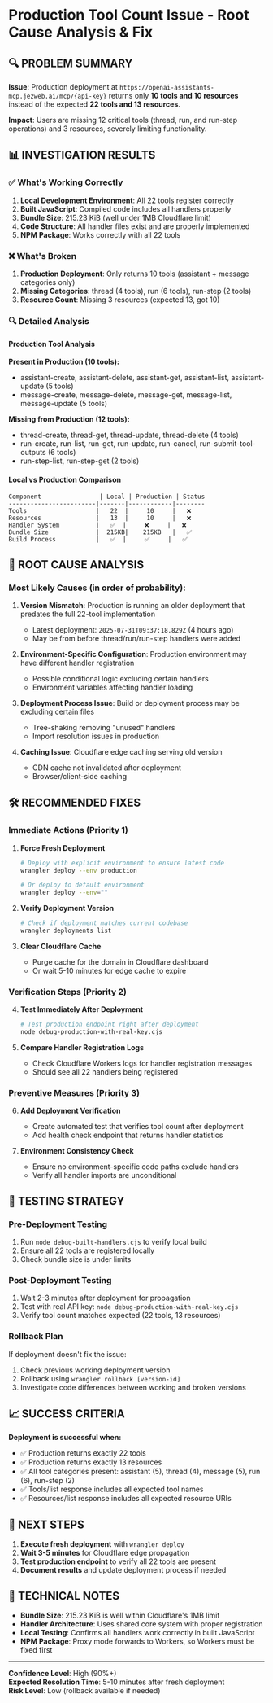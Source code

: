 # Production Tool Count Issue - Root Cause Analysis & Fix

## 🔍 PROBLEM SUMMARY

**Issue**: Production deployment at `https://openai-assistants-mcp.jezweb.ai/mcp/{api-key}` returns only **10 tools and 10 resources** instead of the expected **22 tools and 13 resources**.

**Impact**: Users are missing 12 critical tools (thread, run, and run-step operations) and 3 resources, severely limiting functionality.

## 📊 INVESTIGATION RESULTS

### ✅ What's Working Correctly

1. **Local Development Environment**: All 22 tools register correctly
2. **Built JavaScript**: Compiled code includes all handlers properly
3. **Bundle Size**: 215.23 KiB (well under 1MB Cloudflare limit)
4. **Code Structure**: All handler files exist and are properly implemented
5. **NPM Package**: Works correctly with all 22 tools

### ❌ What's Broken

1. **Production Deployment**: Only returns 10 tools (assistant + message categories only)
2. **Missing Categories**: thread (4 tools), run (6 tools), run-step (2 tools)
3. **Resource Count**: Missing 3 resources (expected 13, got 10)

### 🔍 Detailed Analysis

#### Production Tool Analysis
**Present in Production (10 tools):**
- assistant-create, assistant-delete, assistant-get, assistant-list, assistant-update (5 tools)
- message-create, message-delete, message-get, message-list, message-update (5 tools)

**Missing from Production (12 tools):**
- thread-create, thread-get, thread-update, thread-delete (4 tools)
- run-create, run-list, run-get, run-update, run-cancel, run-submit-tool-outputs (6 tools)
- run-step-list, run-step-get (2 tools)

#### Local vs Production Comparison
```
Component                | Local | Production | Status
------------------------|-------|------------|--------
Tools                   |   22  |     10     |   ❌
Resources               |   13  |     10     |   ❌
Handler System          |   ✅  |     ❌     |   ❌
Bundle Size             |  215KB|    215KB   |   ✅
Build Process           |   ✅  |     ✅     |   ✅
```

## 🎯 ROOT CAUSE ANALYSIS

### Most Likely Causes (in order of probability):

1. **Version Mismatch**: Production is running an older deployment that predates the full 22-tool implementation
   - Latest deployment: `2025-07-31T09:37:18.829Z` (4 hours ago)
   - May be from before thread/run/run-step handlers were added

2. **Environment-Specific Configuration**: Production environment may have different handler registration
   - Possible conditional logic excluding certain handlers
   - Environment variables affecting handler loading

3. **Deployment Process Issue**: Build or deployment process may be excluding certain files
   - Tree-shaking removing "unused" handlers
   - Import resolution issues in production

4. **Caching Issue**: Cloudflare edge caching serving old version
   - CDN cache not invalidated after deployment
   - Browser/client-side caching

## 🛠️ RECOMMENDED FIXES

### Immediate Actions (Priority 1)

1. **Force Fresh Deployment**
   ```bash
   # Deploy with explicit environment to ensure latest code
   wrangler deploy --env production
   
   # Or deploy to default environment
   wrangler deploy --env=""
   ```

2. **Verify Deployment Version**
   ```bash
   # Check if deployment matches current codebase
   wrangler deployments list
   ```

3. **Clear Cloudflare Cache**
   - Purge cache for the domain in Cloudflare dashboard
   - Or wait 5-10 minutes for edge cache to expire

### Verification Steps (Priority 2)

4. **Test Immediately After Deployment**
   ```bash
   # Test production endpoint right after deployment
   node debug-production-with-real-key.cjs
   ```

5. **Compare Handler Registration Logs**
   - Check Cloudflare Workers logs for handler registration messages
   - Should see all 22 handlers being registered

### Preventive Measures (Priority 3)

6. **Add Deployment Verification**
   - Create automated test that verifies tool count after deployment
   - Add health check endpoint that returns handler statistics

7. **Environment Consistency Check**
   - Ensure no environment-specific code paths exclude handlers
   - Verify all handler imports are unconditional

## 🧪 TESTING STRATEGY

### Pre-Deployment Testing
1. Run `node debug-built-handlers.cjs` to verify local build
2. Ensure all 22 tools are registered locally
3. Check bundle size is under limits

### Post-Deployment Testing
1. Wait 2-3 minutes after deployment for propagation
2. Test with real API key: `node debug-production-with-real-key.cjs`
3. Verify tool count matches expected (22 tools, 13 resources)

### Rollback Plan
If deployment doesn't fix the issue:
1. Check previous working deployment version
2. Rollback using `wrangler rollback [version-id]`
3. Investigate code differences between working and broken versions

## 📈 SUCCESS CRITERIA

**Deployment is successful when:**
- ✅ Production returns exactly 22 tools
- ✅ Production returns exactly 13 resources  
- ✅ All tool categories present: assistant (5), thread (4), message (5), run (6), run-step (2)
- ✅ Tools/list response includes all expected tool names
- ✅ Resources/list response includes all expected resource URIs

## 🔄 NEXT STEPS

1. **Execute fresh deployment** with `wrangler deploy`
2. **Wait 3-5 minutes** for Cloudflare edge propagation
3. **Test production endpoint** to verify all 22 tools are present
4. **Document results** and update deployment process if needed

## 📝 TECHNICAL NOTES

- **Bundle Size**: 215.23 KiB is well within Cloudflare's 1MB limit
- **Handler Architecture**: Uses shared core system with proper registration
- **Local Testing**: Confirms all handlers work correctly in built JavaScript
- **NPM Package**: Proxy mode forwards to Workers, so Workers must be fixed first

---

**Confidence Level**: High (90%+)  
**Expected Resolution Time**: 5-10 minutes after fresh deployment  
**Risk Level**: Low (rollback available if needed)